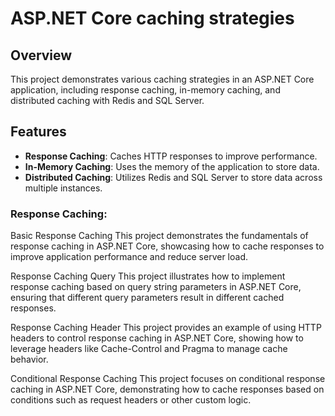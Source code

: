 # ASP.NET Core caching strategies

## Overview

This project demonstrates various caching strategies in an ASP.NET Core application, including response caching, in-memory caching, and distributed caching with Redis and SQL Server.

## Features

- **Response Caching**: Caches HTTP responses to improve performance.
- **In-Memory Caching**: Uses the memory of the application to store data.
- **Distributed Caching**: Utilizes Redis and SQL Server to store data across multiple instances.


### Response Caching:

Basic Response Caching
This project demonstrates the fundamentals of response caching in ASP.NET Core, showcasing how to cache responses to improve application performance and reduce server load.

Response Caching Query
This project illustrates how to implement response caching based on query string parameters in ASP.NET Core, ensuring that different query parameters result in different cached responses.

Response Caching Header
This project provides an example of using HTTP headers to control response caching in ASP.NET Core, showing how to leverage headers like Cache-Control and Pragma to manage cache behavior.

Conditional Response Caching
This project focuses on conditional response caching in ASP.NET Core, demonstrating how to cache responses based on conditions such as request headers or other custom logic.
